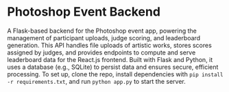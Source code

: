 # Photoshop Event Backend

A Flask-based backend for the Photoshop event app, powering the management of participant uploads, judge scoring, and leaderboard generation. This API handles file uploads of artistic works, stores scores assigned by judges, and provides endpoints to compute and serve leaderboard data for the React.js frontend. Built with Flask and Python, it uses a database (e.g., SQLite) to persist data and ensures secure, efficient processing. To set up, clone the repo, install dependencies with `pip install -r requirements.txt`, and run `python app.py` to start the server.
